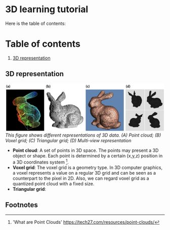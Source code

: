 # 3D learning tutorial

Here is the table of contents:

# Table of contents

1. [3D representation](#3Drepresentation)

## 3D representation  <a name="3Drepresentation"></a>

![3d-representation](/images/3D-representation.png)
*This figure shows different representations of 3D data. (A) Point cloud; (B) Voxel grid; (C) Triangular grid; (D) Multi-view representation*

- **Point cloud**: A set of points in 3D space. The points may present a 3D object or shape. Each point is determined by a certain (x,y,z) position in a 3D coordinates system [^1].
- **Voxel grid**: The voxel grid is a geometry type. In 3D computer graphics, a voxel represents a value on a regular 3D grid and can be seen as a counterpart to the pixel in 2D. Also, we can regard voxel grid as a quantized point cloud with a fixed size.
- **Triangular grid**: 










## Footnotes

[^1]: 'What are Point Clouds'  https://tech27.com/resources/point-clouds/ 


